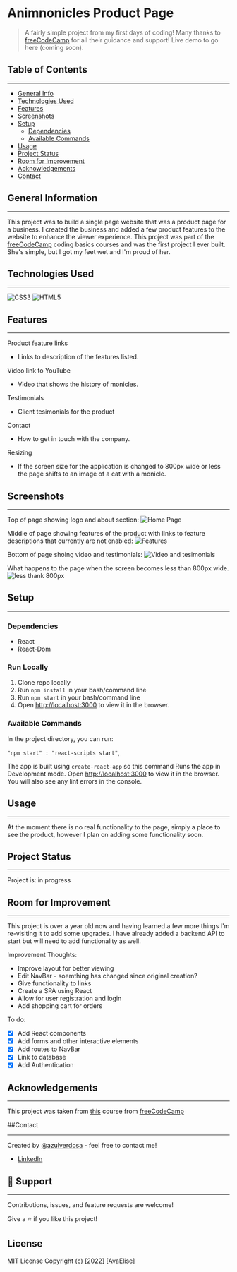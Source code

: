 # Animnonicles Product Page

> A fairly simple project from my first days of coding! Many thanks to [freeCodeCamp](https://www.freecodecamp.org/) for all their guidance and support! Live demo to go here (coming soon).

## Table of Contents

---

- [General Info](#general)
- [Technologies Used](#technologies-used)
- [Features](#features)
- [Screenshots](#screenshots)
- [Setup](#setup)
  - [Dependencies](#dependencies)
  - [Available Commands](#available-commands)
- [Usage](#usage)
- [Project Status](#project-status)
- [Room for Improvement](#room-for-improvement)
- [Acknowledgements](#acknowledgements)
- [Contact](#contact)

## General Information

---

This project was to build a single page website that was a product page for a business. I created the business and added a few product features to the website to enhance the viewer experience. This project was part of the [freeCodeCamp](https://www.freecodecamp.org/) coding basics courses and was the first project I ever built. She's simple, but I got my feet wet and I'm proud of her.

## Technologies Used

---

![CSS3](https://img.shields.io/badge/CSS3-1572B6.svg?style=for-the-badge&logo=CSS3&logoColor=white)
![HTML5](https://img.shields.io/badge/HTML5-E34F26.svg?style=for-the-badge&logo=HTML5&logoColor=white)

## Features

---

Product feature links

- Links to description of the features listed.

Video link to YouTube

- Video that shows the history of monicles.

Testimonials

- Client tesimonials for the product

Contact

- How to get in touch with the company.

Resizing

- If the screen size for the application is changed to 800px wide or less the page shifts to an image of a cat with a monicle.

## Screenshots

---

Top of page showing logo and about section:
![Home Page](/UI/Screenshots/1.png 'Home Page')

Middle of page showing features of the product with links to feature descriptions that currently are not enabled:
![Features](/UI/Screenshots/2.png 'Features')

Bottom of page shoing video and testimonials:
![Video and tesimonials](/UI/Screenshots/3.png 'Video and tesimonials')

What happens to the page when the screen becomes less than 800px wide.
![less thank 800px](/UI/Screenshots/4.png 'less thank 800px')

## Setup

---

### Dependencies

- React
- React-Dom

### Run Locally

1. Clone repo locally
2. Run `npm install` in your bash/command line
3. Run `npm start` in your bash/command line
4. Open [http://localhost:3000](http://localhost:3000) to view it in the browser.

### Available Commands

In the project directory, you can run:

`"npm start" : "react-scripts start"`,

The app is built using `create-react-app` so this command Runs the app in Development mode. Open [http://localhost:3000](http://localhost:3000) to view it in the browser.
You will also see any lint errors in the console.

<!-- ### `"npm run dev": "concurrently "nodemon server" "npm run start"`,

For running the server and app together I am using concurrently this helps a lot in the MERN application as it runs both the server (client and server) concurrently. So you can work on them both together. -->

## Usage

---

At the moment there is no real functionality to the page, simply a place to see the product, however I plan on adding some functionality soon.

## Project Status

---

Project is: in progress

## Room for Improvement

---

This project is over a year old now and having learned a few more things I'm re-visiting it to add some upgrades. I have already added a backend API to start but will need to add functionality as well.

Improvement Thoughts:

- Improve layout for better viewing
- Edit NavBar - soemthing has changed since original creation?
- Give functionality to links
- Create a SPA using React
- Allow for user registration and login
- Add shopping cart for orders

To do:

- [x] Add React components
- [x] Add forms and other interactive elements
- [x] Add routes to NavBar
- [x] Link to database
- [x] Add Authentication

## Acknowledgements

---

This project was taken from [this](https://www.freecodecamp.org/learn/2022/responsive-web-design/) course from [freeCodeCamp](https://www.freecodecamp.org)

##Contact

---

Created by [@azulverdosa](ellemocambo@gmail.com) - feel free to contact me!

- [LinkedIn](https://www.linkedin.com/in/avatorre/ 'linked')

## 🤝 Support

---

Contributions, issues, and feature requests are welcome!

Give a ⭐️ if you like this project!

## License

MIT License Copyright (c) [2022] [AvaElise]
